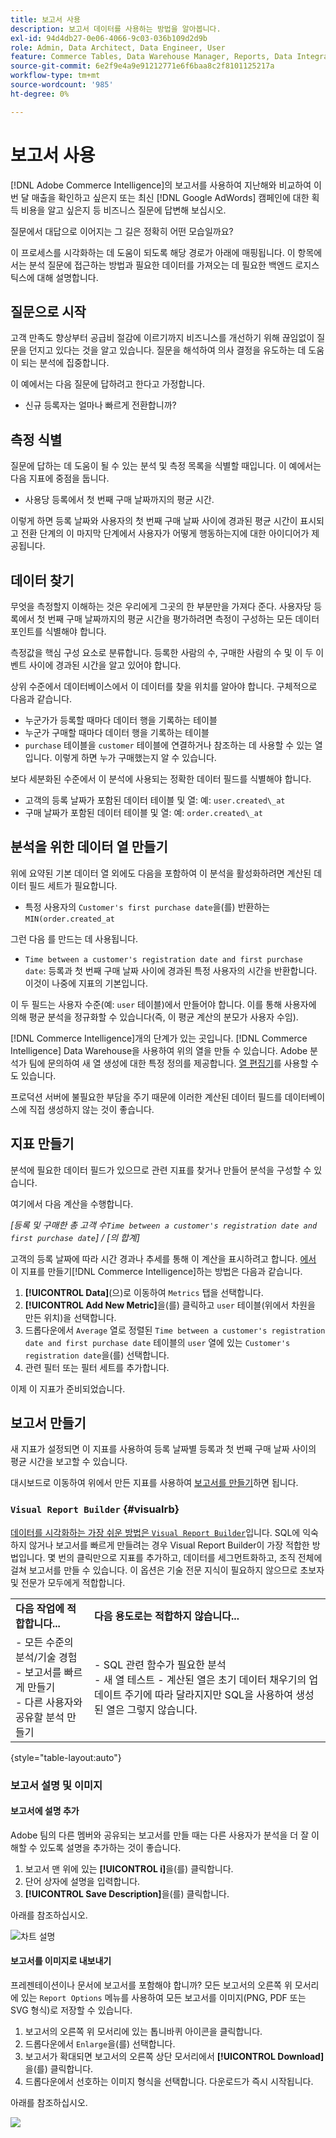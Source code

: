 ```yaml
---
title: 보고서 사용
description: 보고서 데이터를 사용하는 방법을 알아봅니다.
exl-id: 94d4db27-0e06-4066-9c03-036b109d2d9b
role: Admin, Data Architect, Data Engineer, User
feature: Commerce Tables, Data Warehouse Manager, Reports, Data Integration
source-git-commit: 6e2f9e4a9e91212771e6f6baa8c2f8101125217a
workflow-type: tm+mt
source-wordcount: '985'
ht-degree: 0%

---
```


# 보고서 사용

[!DNL Adobe Commerce Intelligence]의 보고서를 사용하여 지난해와 비교하여 이번 달 매출을 확인하고 싶은지 또는 최신 [!DNL Google AdWords] 캠페인에 대한 획득 비용을 알고 싶은지 등 비즈니스 질문에 답변해 보십시오.

질문에서 대답으로 이어지는 그 길은 정확히 어떤 모습일까요?

이 프로세스를 시각화하는 데 도움이 되도록 해당 경로가 아래에 매핑됩니다. 이 항목에서는 분석 질문에 접근하는 방법과 필요한 데이터를 가져오는 데 필요한 백엔드 로지스틱스에 대해 설명합니다.

## 질문으로 시작

고객 만족도 향상부터 공급비 절감에 이르기까지 비즈니스를 개선하기 위해 끊임없이 질문을 던지고 있다는 것을 알고 있습니다. 질문을 해석하여 의사 결정을 유도하는 데 도움이 되는 분석에 집중합니다.

이 예에서는 다음 질문에 답하려고 한다고 가정합니다.

* 신규 등록자는 얼마나 빠르게 전환합니까?

## 측정 식별

질문에 답하는 데 도움이 될 수 있는 분석 및 측정 목록을 식별할 때입니다. 이 예에서는 다음 지표에 중점을 둡니다.

* 사용당 등록에서 첫 번째 구매 날짜까지의 평균 시간.

이렇게 하면 등록 날짜와 사용자의 첫 번째 구매 날짜 사이에 경과된 평균 시간이 표시되고 전환 단계의 이 마지막 단계에서 사용자가 어떻게 행동하는지에 대한 아이디어가 제공됩니다.

## 데이터 찾기

무엇을 측정할지 이해하는 것은 우리에게 그곳의 한 부분만을 가져다 준다. 사용자당 등록에서 첫 번째 구매 날짜까지의 평균 시간을 평가하려면 측정이 구성하는 모든 데이터 포인트를 식별해야 합니다.

측정값을 핵심 구성 요소로 분류합니다. 등록한 사람의 수, 구매한 사람의 수 및 이 두 이벤트 사이에 경과된 시간을 알고 있어야 합니다.

상위 수준에서 데이터베이스에서 이 데이터를 찾을 위치를 알아야 합니다. 구체적으로 다음과 같습니다.

* 누군가가 등록할 때마다 데이터 행을 기록하는 테이블
* 누군가 구매할 때마다 데이터 행을 기록하는 테이블
* `purchase` 테이블을 `customer` 테이블에 연결하거나 참조하는 데 사용할 수 있는 열입니다. 이렇게 하면 누가 구매했는지 알 수 있습니다.

보다 세분화된 수준에서 이 분석에 사용되는 정확한 데이터 필드를 식별해야 합니다.

* 고객의 등록 날짜가 포함된 데이터 테이블 및 열: 예: `user.created\_at`
* 구매 날짜가 포함된 데이터 테이블 및 열: 예: `order.created\_at`

## 분석을 위한 데이터 열 만들기

위에 요약된 기본 데이터 열 외에도 다음을 포함하여 이 분석을 활성화하려면 계산된 데이터 필드 세트가 필요합니다.

* 특정 사용자의 `Customer's first purchase date`을(를) 반환하는 `MIN(order.created_at`

그런 다음 를 만드는 데 사용됩니다.

* `Time between a customer's registration date and first purchase date`: 등록과 첫 번째 구매 날짜 사이에 경과된 특정 사용자의 시간을 반환합니다. 이것이 나중에 지표의 기본입니다.

이 두 필드는 사용자 수준(예: `user` 테이블)에서 만들어야 합니다. 이를 통해 사용자에 의해 평균 분석을 정규화할 수 있습니다(즉, 이 평균 계산의 분모가 사용자 수임).

[!DNL Commerce Intelligence]개의 단계가 있는 곳입니다. [!DNL Commerce Intelligence] Data Warehouse을 사용하여 위의 열을 만들 수 있습니다. Adobe 분석가 팀에 문의하여 새 열 생성에 대한 특정 정의를 제공합니다. [열 편집기](../../data-analyst/data-warehouse-mgr/creating-calculated-columns.md)를 사용할 수도 있습니다.

프로덕션 서버에 불필요한 부담을 주기 때문에 이러한 계산된 데이터 필드를 데이터베이스에 직접 생성하지 않는 것이 좋습니다.

## 지표 만들기

분석에 필요한 데이터 필드가 있으므로 관련 지표를 찾거나 만들어 분석을 구성할 수 있습니다.

여기에서 다음 계산을 수행합니다.


_[등록 및 구매한 총 고객 수`Time between a customer's registration date and first purchase date`] / [의 합계]_

고객의 등록 날짜에 따라 시간 경과나 추세를 통해 이 계산을 표시하려고 합니다. [에서 ](../../data-user/reports/ess-manage-data-metrics.md)이 지표를 만들기[!DNL Commerce Intelligence]하는 방법은 다음과 같습니다.

1. **[!UICONTROL Data]**(으)로 이동하여 `Metrics` 탭을 선택합니다.
1. **[!UICONTROL Add New Metric]**&#x200B;을(를) 클릭하고 `user` 테이블(위에서 차원을 만든 위치)을 선택합니다.
1. 드롭다운에서 `Average` 열로 정렬된 `Time between a customer's registration date and first purchase date` 테이블의 `user` 열에 있는 `Customer's registration date`을(를) 선택합니다.
1. 관련 필터 또는 필터 세트를 추가합니다.

이제 이 지표가 준비되었습니다.

## 보고서 만들기

새 지표가 설정되면 이 지표를 사용하여 등록 날짜별 등록과 첫 번째 구매 날짜 사이의 평균 시간을 보고할 수 있습니다.

대시보드로 이동하여 위에서 만든 지표를 사용하여 [보고서를 만들기](../../data-user/reports/ess-manage-data-metrics.md)하면 됩니다.

### `Visual Report Builder` {#visualrb}

[데이터를 시각화하는 가장 쉬운 방법은 `Visual Report Builder`](../../data-user/reports/ess-rpt-build-visual.md)입니다. SQL에 익숙하지 않거나 보고서를 빠르게 만들려는 경우 Visual Report Builder이 가장 적합한 방법입니다. 몇 번의 클릭만으로 지표를 추가하고, 데이터를 세그먼트화하고, 조직 전체에 걸쳐 보고서를 만들 수 있습니다. 이 옵션은 기술 전문 지식이 필요하지 않으므로 초보자 및 전문가 모두에게 적합합니다.

|  |  |
|--- |--- |
| **다음 작업에 적합합니다...** | **다음 용도로는 적합하지 않습니다...** |
| - 모든 수준의 분석/기술 경험<br>- 보고서를 빠르게 만들기<br>- 다른 사용자와 공유할 분석 만들기 | - SQL 관련 함수가 필요한 분석<br>- 새 열 테스트 - 계산된 열은 초기 데이터 채우기의 업데이트 주기에 따라 달라지지만 SQL을 사용하여 생성된 열은 그렇지 않습니다. |

{style="table-layout:auto"}

### 보고서 설명 및 이미지

#### 보고서에 설명 추가

Adobe 팀의 다른 멤버와 공유되는 보고서를 만들 때는 다른 사용자가 분석을 더 잘 이해할 수 있도록 설명을 추가하는 것이 좋습니다.

1. 보고서 맨 위에 있는 **[!UICONTROL i]**&#x200B;을(를) 클릭합니다.
1. 단어 상자에 설명을 입력합니다.
1. **[!UICONTROL Save Description]**&#x200B;을(를) 클릭합니다.

아래를 참조하십시오.

![차트 설명](../../assets/Chart_Description.gif)

#### 보고서를 이미지로 내보내기

프레젠테이션이나 문서에 보고서를 포함해야 합니까? 모든 보고서의 오른쪽 위 모서리에 있는 `Report Options` 메뉴를 사용하여 모든 보고서를 이미지(PNG, PDF 또는 SVG 형식)로 저장할 수 있습니다.

1. 보고서의 오른쪽 위 모서리에 있는 톱니바퀴 아이콘을 클릭합니다.
1. 드롭다운에서 `Enlarge`을(를) 선택합니다.
1. 보고서가 확대되면 보고서의 오른쪽 상단 모서리에서 **[!UICONTROL Download]**&#x200B;을(를) 클릭합니다.
1. 드롭다운에서 선호하는 이미지 형식을 선택합니다. 다운로드가 즉시 시작됩니다.

아래를 참조하십시오.

![](../../assets/exp-rep-as-image.gif)
